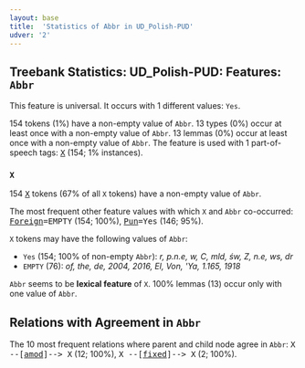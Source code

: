 ```yaml
---
layout: base
title:  'Statistics of Abbr in UD_Polish-PUD'
udver: '2'
---
```


## Treebank Statistics: UD_Polish-PUD: Features: `Abbr`

This feature is universal.
It occurs with 1 different values: `Yes`.

154 tokens (1%) have a non-empty value of `Abbr`.
13 types (0%) occur at least once with a non-empty value of `Abbr`.
13 lemmas (0%) occur at least once with a non-empty value of `Abbr`.
The feature is used with 1 part-of-speech tags: <tt><a href="pl_pud-pos-X.html">X</a></tt> (154; 1% instances).

### `X`

154 <tt><a href="pl_pud-pos-X.html">X</a></tt> tokens (67% of all `X` tokens) have a non-empty value of `Abbr`.

The most frequent other feature values with which `X` and `Abbr` co-occurred: <tt><a href="pl_pud-feat-Foreign.html">Foreign</a></tt><tt>=EMPTY</tt> (154; 100%), <tt><a href="pl_pud-feat-Pun.html">Pun</a></tt><tt>=Yes</tt> (146; 95%).

`X` tokens may have the following values of `Abbr`:

* `Yes` (154; 100% of non-empty `Abbr`): <em>r, p.n.e, w, C, mld, św, Z, n.e, ws, dr</em>
* `EMPTY` (76): <em>of, the, de, 2004, 2016, El, Von, 'Ya, 1.165, 1918</em>

`Abbr` seems to be **lexical feature** of `X`. 100% lemmas (13) occur only with one value of `Abbr`.

## Relations with Agreement in `Abbr`

The 10 most frequent relations where parent and child node agree in `Abbr`:
<tt>X --[<tt><a href="pl_pud-dep-amod.html">amod</a></tt>]--> X</tt> (12; 100%),
<tt>X --[<tt><a href="pl_pud-dep-fixed.html">fixed</a></tt>]--> X</tt> (2; 100%).

